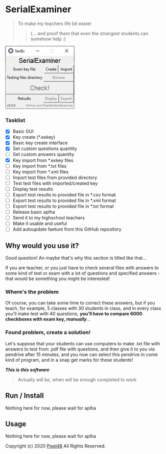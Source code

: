 # SerialExaminer
> To make my teachers life bit easier
>>(... and proof them that even the strangest students can somehow help :)

![Main Window](./docs/img/main_window.png)

### Tasklist
- [x] Basic GUI
- [x] Key create (\*.exkey)
- [x] Basic key create interface
- [x] Set custom questions quantity
- [ ] Set custom answers quantity
- [x] Key import from \*.exkey files
- [ ] Key import from \*.txt files
- [ ] Key import from \*.xml files
- [ ] Import test files from provided directory
- [ ] Test test files with imported/created key
- [ ] Display test results
- [ ] Export test results to provided file in \*.csv format
- [ ] Export test results to provided file in \*.xml format
- [ ] Export test results to provided file in \*.txt format
- [ ] Release basic aplha
- [ ] Send it to my highschool teachers
- [ ] Make it usable and useful
- [ ] Add autoupdate faeture from this GitHub repository

## Why would you use it?
Good question! An maybe that's why this section is titled like that...

If you are teacher, or you just have to check several files with answers to some kind of test or exam with a lot of questions and specified answers - that would be something you might be interested!

### Where's the problem
Of course, you can take some time to correct these answers, but if you teach, for example, 5 classes with 30 students in class, and in every class you'll make test with 40 questions, **you'll have to compare 6000 checkboxes with exam key, _manually_**...

### Found problem, create a solution!
Let's suppose that your students can use computers to make .txt file with answers to test from .pdf file with questions, and then give it to you via pendrive after 15 minutes, and you now can select this pendrive in come kind of program, and in a snap get marks for these students!

***This is this software***
> Actually *will be*, when will be enough completed to work

## Run / Install
Nothing here for now, please wait for aplha

## Usage
Nothing here for now, please wait for aplha

Copyright (c) 2020 [Pixel48](www.github.com/Pixel48) All Rights Reserved.
